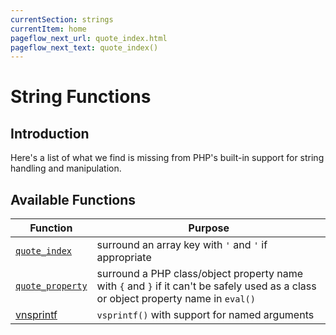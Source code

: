 ```yaml
---
currentSection: strings
currentItem: home
pageflow_next_url: quote_index.html
pageflow_next_text: quote_index()
---
```


# String Functions

## Introduction

Here's a list of what we find is missing from PHP's built-in support for string handling and manipulation.

## Available Functions

Function | Purpose
---------|--------
[`quote_index`](addquotes.html) | surround an array key with `'` and `'` if appropriate
[`quote_property`](quote_property.html) | surround a PHP class/object property name with `{` and `}` if it can't be safely used as a class or object property name in `eval()`
[vnsprintf](vnsprintf.html) | `vsprintf()` with support for named arguments
